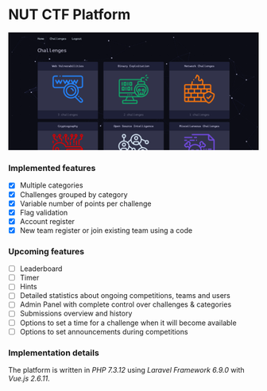 # NUT CTF Platform

![CTF-Challenges-Dashboard](docs/screenshots/nut-challenges.png)

### Implemented features

- [x] Multiple categories
- [x] Challenges grouped by category
- [x] Variable number of points per challenge
- [x] Flag validation
- [x] Account register
- [x] New team register or join existing team using a code

### Upcoming features

- [ ] Leaderboard
- [ ] Timer
- [ ] Hints
- [ ] Detailed statistics about ongoing competitions, teams and users
- [ ] Admin Panel with complete control over challenges & categories
- [ ] Submissions overview and history
- [ ] Options to set a time for a challenge when it will become available
- [ ] Options to set announcements during competitions

### Implementation details

The platform is written in *PHP 7.3.12* using *Laravel Framework 6.9.0* with *Vue.js 2.6.11*.

